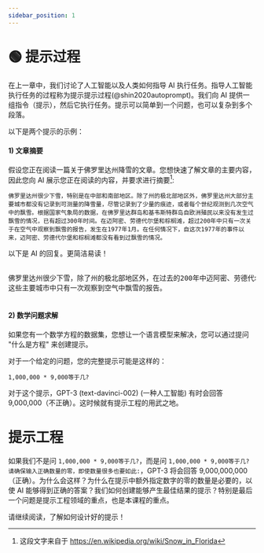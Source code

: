 ```yaml
---
sidebar_position: 1
---
```

# 🟢 提示过程

在上一章中，我们讨论了人工智能以及人类如何指导 AI 执行任务。指导人工智能执行任务的过程称为提示提示过程(@shin2020autoprompt)。我们向 AI 提供一组指令（提示），然后它执行任务。提示可以简单到一个问题，也可以复杂到多个段落。

以下是两个提示的示例：

#### 1) 文章摘要

假设您正在阅读一篇关于佛罗里达州降雪的文章。您想快速了解文章的主要内容，因此您向 AI 展示您正在阅读的内容，并要求进行摘要[^2]:

```
佛罗里达州很少下雪，特别是在中部和南部地区。除了州的极北部地区外，佛罗里达州大部分主要城市都没有记录到可测量的降雪量，尽管记录到了少量的痕迹，或者每个世纪观测到几次空气中的飘雪。根据国家气象局的数据，在佛罗里达群岛和基韦斯特群岛自欧洲殖民以来没有发生过飘雪的情况，已有超过300年时间。在迈阿密、劳德代尔堡和棕榈滩，超过200年中只有一次关于在空气中观察到飘雪的报告，发生在1977年1月。在任何情况下，自这次1977年的事件以来，迈阿密、劳德代尔堡和棕榈滩都没有看到过飘雪的情况。
```
以下是 AI 的回复。更简洁易读！

<pre>
<div style={{backgroundColor: '#d2f4d3'}}>
佛罗里达州很少下雪，除了州的极北部地区外，在过去的200年中迈阿密、劳德代尔堡和棕榈滩<br/>这些主要城市中只有一次观察到空气中飘雪的报告。
</div>
</pre>

#### 2) 数学问题求解

如果您有一个数学方程的数据集，您想让一个语言模型来解决，您可以通过提问 "什么是方程" 来创建提示。

对于一个给定的问题，您的完整提示可能是这样的：

```
1,000,000 * 9,000等于几?
```

对于这个提示，GPT-3 (text-davinci-002) (一种人工智能) 有时会回答 9,000,000（不正确）。这时候就有提示工程的用武之地。

# 提示工程

如果我们不是问 `1,000,000 * 9,000等于几?`，而是问 `1,000,000 * 9,000等于几? 请确保输入正确数量的零，即使数量很多也要如此:`，GPT-3 将会回答 9,000,000,000（正确）。为什么会这样？为什么在提示中额外指定数字的零的数量是必要的，以使 AI 能够得到正确的答案？我们如何创建能够产生最佳结果的提示？特别是最后一个问题是提示工程领域的重点，也是本课程的重点。

请继续阅读，了解如何设计好的提示！

[^2]: 这段文字来自于 https://en.wikipedia.org/wiki/Snow_in_Florida
